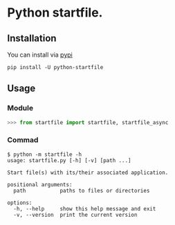 # Python startfile.

## Installation

You can install via [pypi](https://pypi.org/project/python-startfile/)

```console
pip install -U python-startfile
```

## Usage

### Module

```python
>>> from startfile import startfile, startfile_async
```

### Commad

```console
$ python -m startfile -h
usage: startfile.py [-h] [-v] [path ...]

Start file(s) with its/their associated application.

positional arguments:
  path           paths to files or directories

options:
  -h, --help     show this help message and exit
  -v, --version  print the current version
```
